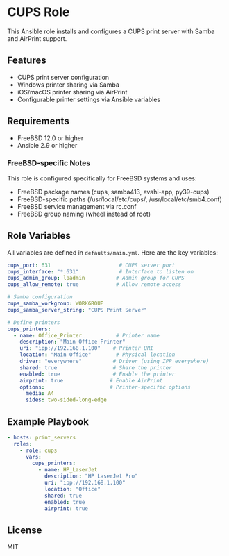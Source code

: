 # CUPS Role

This Ansible role installs and configures a CUPS print server with Samba and AirPrint support.

## Features

- CUPS print server configuration
- Windows printer sharing via Samba
- iOS/macOS printer sharing via AirPrint
- Configurable printer settings via Ansible variables

## Requirements

- FreeBSD 12.0 or higher
- Ansible 2.9 or higher

### FreeBSD-specific Notes

This role is configured specifically for FreeBSD systems and uses:
- FreeBSD package names (cups, samba413, avahi-app, py39-cups)
- FreeBSD-specific paths (/usr/local/etc/cups/, /usr/local/etc/smb4.conf)
- FreeBSD service management via rc.conf
- FreeBSD group naming (wheel instead of root)

## Role Variables

All variables are defined in `defaults/main.yml`. Here are the key variables:

```yaml
cups_port: 631                      # CUPS server port
cups_interface: "*:631"             # Interface to listen on
cups_admin_group: lpadmin          # Admin group for CUPS
cups_allow_remote: true            # Allow remote access

# Samba configuration
cups_samba_workgroup: WORKGROUP
cups_samba_server_string: "CUPS Print Server"

# Define printers
cups_printers:
  - name: Office_Printer           # Printer name
    description: "Main Office Printer"
    uri: "ipp://192.168.1.100"    # Printer URI
    location: "Main Office"        # Physical location
    driver: "everywhere"          # Driver (using IPP everywhere)
    shared: true                  # Share the printer
    enabled: true                 # Enable the printer
    airprint: true               # Enable AirPrint
    options:                     # Printer-specific options
      media: A4
      sides: two-sided-long-edge
```

## Example Playbook

```yaml
- hosts: print_servers
  roles:
    - role: cups
      vars:
        cups_printers:
          - name: HP_LaserJet
            description: "HP LaserJet Pro"
            uri: "ipp://192.168.1.100"
            location: "Office"
            shared: true
            enabled: true
            airprint: true
```

## License

MIT
